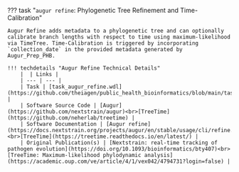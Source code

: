 ??? task "`augur refine`: Phylogenetic Tree Refinement and Time-Calibration"

    Augur Refine adds metadata to a phylogenetic tree and can optionally calibrate branch lengths with respect to time using maximum-likelihood via TimeTree. Time-Calibration is triggered by incorporating `collection_date` in the provided metadata generated by Augur_Prep_PHB.

    !!! techdetails "Augur Refine Technical Details"        
        |  | Links |
        | --- | --- |
        | Task | [task_augur_refine.wdl](https://github.com/theiagen/public_health_bioinformatics/blob/main/tasks/phylogenetic_inference/augur/task_augur_refine.wdl) |
        | Software Source Code | [Augur](https://github.com/nextstrain/augur)<br>[TreeTime](https://github.com/neherlab/treetime) |
        | Software Documentation | [Augur refine](https://docs.nextstrain.org/projects/augur/en/stable/usage/cli/refine.html)<br>[TreeTime](https://treetime.readthedocs.io/en/latest/) |
        | Original Publication(s) | [Nextstrain: real-time tracking of pathogen evolution](https://doi.org/10.1093/bioinformatics/bty407)<br>[TreeTime: Maximum-likelihood phylodynamic analysis](https://academic.oup.com/ve/article/4/1/vex042/4794731?login=false) |
